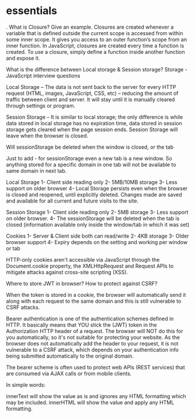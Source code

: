 # essentials


. What is Closure? Give an example.
Closures are created whenever a variable that is defined outside the current scope is accessed from within some inner scope. It gives you access to an outer function’s scope from an inner function. In JavaScript, closures are created every time a function is created. To use a closure, simply define a function inside another function and expose it.

What is the difference between Local storage & Session storage?
Storage - JavaScript interview questions

Local Storage – The data is not sent back to the server for every HTTP request (HTML, images, JavaScript, CSS, etc) – reducing the amount of traffic between client and server. It will stay until it is manually cleared through settings or program.

Session Storage – It is similar to local storage; the only difference is while data stored in local storage has no expiration time, data stored in session storage gets cleared when the page session ends. Session Storage will leave when the browser is closed.

Will sessionStorage be deleted when the window is closed, or the tab

Just to add - for sessionStorage even a new tab is a new window. So anything stored for a specific domain in one tab will not be available to same domain in next tab.




Local Storage
1- Client side reading only
2- 5MB/10MB storage
3- Less support on older browser
4- Local Storage persists even when the browser is closed and reopened,  until explicitly deleted. Changes made are saved and available for all current and future visits to the site.


Session Storage
1- Client side reading only
2- 5MB storage
3- Less support on older browser.
4- The sessionStorage will be deleted when the tab is closed (information available only inside the window/tab in which it was set)


Cookies
1- Server & Client side both can read/write
2- 4KB storage
3- Older browser support
4- Expiry depends on the setting and working per window or tab

HTTP-only cookies aren't accessible via JavaScript through the Document.cookie property, the XMLHttpRequest and Request APIs to mitigate attacks against cross-site scripting (XSS).



Where to store JWT in browser? How to protect against CSRF?

When the token is stored in a cookie, the browser will automatically send it along with each request to the same domain and this is still vulnerable to CSRF attacks.

Bearer authentication is one of the authentication schemes defined in HTTP. It basically means that YOU stick the (JWT) token in the Authorization HTTP header of a request. The browser will NOT do this for you automatically, so it's not suitable for protecting your website. As the browser does not automatically add the header to your request, it is not vulnerable to a CSRF attack, which depends on your authentication info being submitted automatically to the original domain.

The bearer scheme is often used to protect web APIs (REST services) that are consumed via AJAX calls or from mobile clients.


In simple words:

innerText will show the value as is and ignores any HTML formatting which may be included.
innerHTML will show the value and apply any HTML formatting.

